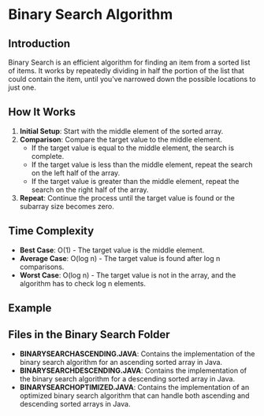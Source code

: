 # Binary Search Algorithm

## Introduction
Binary Search is an efficient algorithm for finding an item from a sorted list of items. It works by repeatedly dividing in half the portion of the list that could contain the item, until you've narrowed down the possible locations to just one.

## How It Works
1. **Initial Setup**: Start with the middle element of the sorted array.
2. **Comparison**: Compare the target value to the middle element.
    - If the target value is equal to the middle element, the search is complete.
    - If the target value is less than the middle element, repeat the search on the left half of the array.
    - If the target value is greater than the middle element, repeat the search on the right half of the array.
3. **Repeat**: Continue the process until the target value is found or the subarray size becomes zero.

## Time Complexity
- **Best Case**: O(1) - The target value is the middle element.
- **Average Case**: O(log n) - The target value is found after log n comparisons.
- **Worst Case**: O(log n) - The target value is not in the array, and the algorithm has to check log n elements.

## Example

## Files in the Binary Search Folder
- **BINARYSEARCHASCENDING.JAVA**: Contains the implementation of the binary search algorithm for an ascending sorted array in Java.
- **BINARYSEARCHDESCENDING.JAVA**: Contains the implementation of the binary search algorithm for a descending sorted array in Java.
- **BINARYSEARCHOPTIMIZED.JAVA**: Contains the implementation of an optimized binary search algorithm that can handle both ascending and descending sorted arrays in Java.